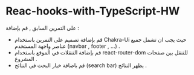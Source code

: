 # Reac-hooks-with-TypeScript-HW 
على التمرين السابق , قم بإضافة : 
- قم بإضافة تصميم على التمرين باستخدام  Chakra-Ui حيث يجب ان تشمل جميع عناصر واجهة المستخدم (navbar , footer , ...) .
- قم بإضافة التنقلات في الموقع باستخدام react-router-dom للتنقل بين صفحات المشروع   .
- قم باضافة خيار البحث في النتائج (search bar) يظهر النتائج  .
 
